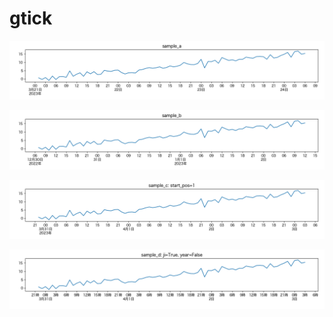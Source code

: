 # gtick

![Sample A](png/sample_a.png)

![Sample B](png/sample_b.png)

![Sample C](png/sample_c.png)

![Sample D](png/sample_d.png)
